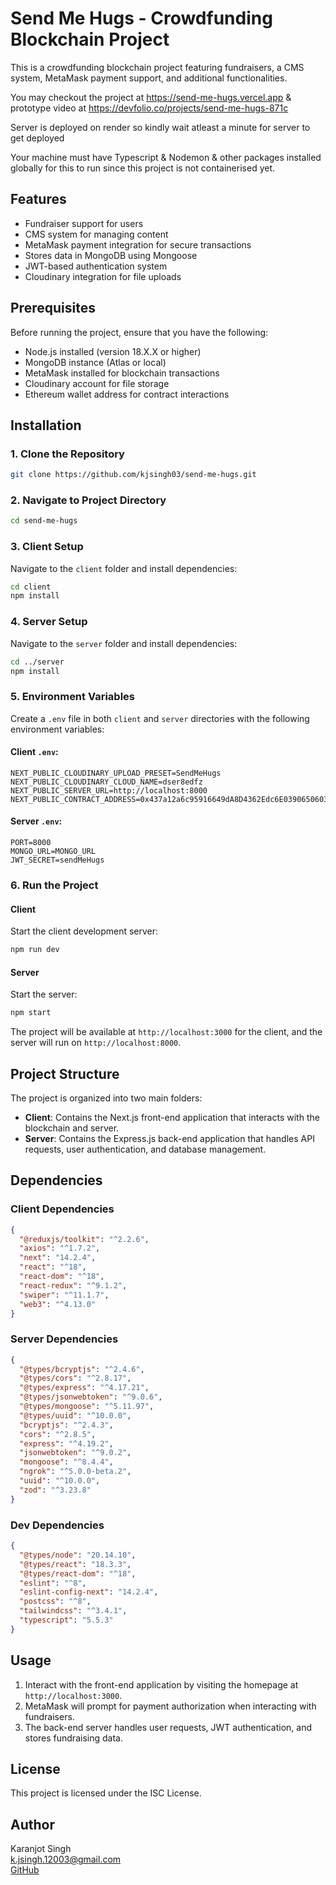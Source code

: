 # Send Me Hugs - Crowdfunding Blockchain Project

This is a crowdfunding blockchain project featuring fundraisers, a CMS system, MetaMask payment support, and additional functionalities.

You may checkout the project at https://send-me-hugs.vercel.app & prototype video at https://devfolio.co/projects/send-me-hugs-871c

Server is deployed on render so kindly wait atleast a minute for server to get deployed

Your machine must have Typescript & Nodemon & other packages installed globally for this to run since this project is not containerised yet.

## Features

- Fundraiser support for users
- CMS system for managing content
- MetaMask payment integration for secure transactions
- Stores data in MongoDB using Mongoose
- JWT-based authentication system
- Cloudinary integration for file uploads

## Prerequisites

Before running the project, ensure that you have the following:

- Node.js installed (version 18.X.X or higher)
- MongoDB instance (Atlas or local)
- MetaMask installed for blockchain transactions
- Cloudinary account for file storage
- Ethereum wallet address for contract interactions

## Installation

### 1. Clone the Repository

```bash
git clone https://github.com/kjsingh03/send-me-hugs.git
```

### 2. Navigate to Project Directory

```bash
cd send-me-hugs
```

### 3. Client Setup

Navigate to the `client` folder and install dependencies:

```bash
cd client
npm install
```

### 4. Server Setup

Navigate to the `server` folder and install dependencies:

```bash
cd ../server
npm install
```

### 5. Environment Variables

Create a `.env` file in both `client` and `server` directories with the following environment variables:

#### Client `.env`:
```plaintext
NEXT_PUBLIC_CLOUDINARY_UPLOAD_PRESET=SendMeHugs
NEXT_PUBLIC_CLOUDINARY_CLOUD_NAME=dser8edfz
NEXT_PUBLIC_SERVER_URL=http://localhost:8000
NEXT_PUBLIC_CONTRACT_ADDRESS=0x437a12a6c95916649dA8D4362Edc6E0390650603
```

#### Server `.env`:
```plaintext
PORT=8000
MONGO_URL=MONGO_URL
JWT_SECRET=sendMeHugs
```

### 6. Run the Project

#### Client
Start the client development server:

```bash
npm run dev
```

#### Server
Start the server:

```bash
npm start
```

The project will be available at `http://localhost:3000` for the client, and the server will run on `http://localhost:8000`.

## Project Structure

The project is organized into two main folders:

- **Client**: Contains the Next.js front-end application that interacts with the blockchain and server.
- **Server**: Contains the Express.js back-end application that handles API requests, user authentication, and database management.

## Dependencies

### Client Dependencies
```json
{
  "@reduxjs/toolkit": "^2.2.6",
  "axios": "^1.7.2",
  "next": "14.2.4",
  "react": "^18",
  "react-dom": "^18",
  "react-redux": "^9.1.2",
  "swiper": "^11.1.7",
  "web3": "^4.13.0"
}
```

### Server Dependencies
```json
{
  "@types/bcryptjs": "^2.4.6",
  "@types/cors": "^2.8.17",
  "@types/express": "^4.17.21",
  "@types/jsonwebtoken": "^9.0.6",
  "@types/mongoose": "^5.11.97",
  "@types/uuid": "^10.0.0",
  "bcryptjs": "^2.4.3",
  "cors": "^2.8.5",
  "express": "^4.19.2",
  "jsonwebtoken": "^9.0.2",
  "mongoose": "^8.4.4",
  "ngrok": "^5.0.0-beta.2",
  "uuid": "^10.0.0",
  "zod": "^3.23.8"
}
```

### Dev Dependencies
```json
{
  "@types/node": "20.14.10",
  "@types/react": "18.3.3",
  "@types/react-dom": "^18",
  "eslint": "^8",
  "eslint-config-next": "14.2.4",
  "postcss": "^8",
  "tailwindcss": "^3.4.1",
  "typescript": "5.5.3"
}
```

## Usage

1. Interact with the front-end application by visiting the homepage at `http://localhost:3000`.
2. MetaMask will prompt for payment authorization when interacting with fundraisers.
3. The back-end server handles user requests, JWT authentication, and stores fundraising data.

## License

This project is licensed under the ISC License.

## Author

Karanjot Singh  
k.jsingh.12003@gmail.com  
[GitHub](https://github.com/kjsingh03)
